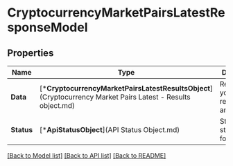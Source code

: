 # CryptocurrencyMarketPairsLatestResponseModel

## Properties
Name | Type | Description | Notes
------------ | ------------- | ------------- | -------------
**Data** | [***CryptocurrencyMarketPairsLatestResultsObject**](Cryptocurrency Market Pairs Latest - Results object.md) | Results of your query returned as an object. | [default to null]
**Status** | [***ApiStatusObject**](API Status Object.md) | Standardized status object for API calls. | [optional] [default to null]

[[Back to Model list]](../README.md#documentation-for-models) [[Back to API list]](../README.md#documentation-for-api-endpoints) [[Back to README]](../README.md)


